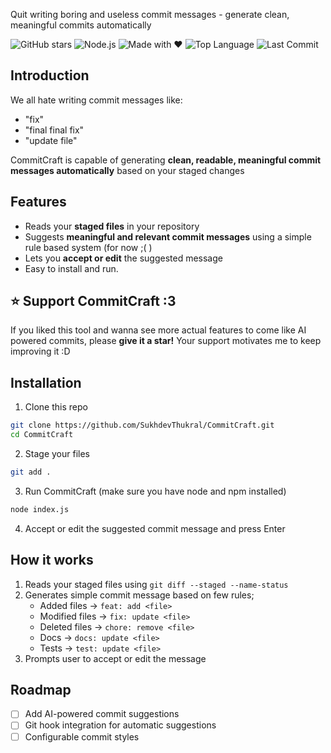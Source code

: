 Quit writing boring and useless commit messages - generate clean, meaningful commits automatically

![GitHub stars](https://img.shields.io/github/stars/SukhdevThukral/CommitCraft?style=social)
![Node.js](https://img.shields.io/badge/node-%3E%3D14-brightgreen)
![Made with ❤️](https://img.shields.io/badge/made%20with-%E2%9D%A4-red)
![Top Language](https://img.shields.io/github/languages/top/SukhdevThukral/CommitCraft)
![Last Commit](https://img.shields.io/github/last-commit/SukhdevThukral/CommitCraft)



## Introduction

We all hate writing commit messages like:


- "fix"
- "final final fix"
- "update file"

CommitCraft is capable of generating **clean, readable, meaningful commit messages automatically** based on your staged changes

## Features

- Reads your **staged files** in your repository
- Suggests **meaningful and relevant commit messages** using a simple rule based system (for now ;( )
- Lets you **accept or edit** the suggested message
- Easy to install and run.


## ⭐ Support CommitCraft :3

If you liked this tool and wanna see more actual features to come like AI powered commits, please **give it a star!** Your support motivates me to keep improving it :D
## Installation

1. Clone this repo

``` bash
git clone https://github.com/SukhdevThukral/CommitCraft.git
cd CommitCraft
```

2. Stage your files

``` bash
git add .
```

3. Run CommitCraft (make sure you have node and npm installed)

``` bash
node index.js
```

4. Accept or edit the suggested commit message and press Enter


## How it works
1. Reads your staged files using `git diff --staged --name-status`
2. Generates simple commit message based on few rules;
    - Added files → `feat: add <file>`
   - Modified files → `fix: update <file>`
   - Deleted files → `chore: remove <file>`
   - Docs → `docs: update <file>`
   - Tests → `test: update <file>`
3. Prompts user to accept or edit the message

## Roadmap
- [ ] Add AI-powered commit suggestions
- [ ] Git hook integration for automatic suggestions
- [ ] Configurable commit styles
